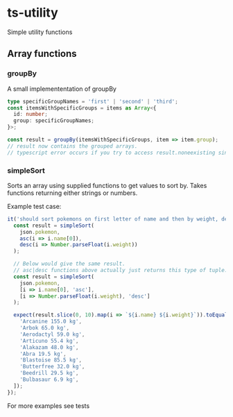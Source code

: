 # ts-utility

Simple utility functions

## Array functions

### groupBy

A small implemententation of groupBy

```typescript
type specificGroupNames = 'first' | 'second' | 'third';
const itemsWithSpecificGroups = items as Array<{
  id: number;
  group: specificGroupNames;
}>;

const result = groupBy(itemsWithSpecificGroups, item => item.group);
// result now contains the grouped arrays.
// typescript error occurs if you try to access result.noneexisting since its not in the group names
```

### simpleSort

Sorts an array using supplied functions to get values to sort by.
Takes functions returning either strings or numbers.

Example test case:

```typescript
it('should sort pokemons on first letter of name and then by weight, descending ', () => {
  const result = simpleSort(
    json.pokemon,
    asc(i => i.name[0]),
    desc(i => Number.parseFloat(i.weight))
  );

  // Below would give the same result.
  // asc|desc functions above actually just returns this type of tuple.
  const result = simpleSort(
    json.pokemon,
    [i => i.name[0], 'asc'],
    [i => Number.parseFloat(i.weight), 'desc']
  );

  expect(result.slice(0, 10).map(i => `${i.name} ${i.weight}`)).toEqual([
    'Arcanine 155.0 kg',
    'Arbok 65.0 kg',
    'Aerodactyl 59.0 kg',
    'Articuno 55.4 kg',
    'Alakazam 48.0 kg',
    'Abra 19.5 kg',
    'Blastoise 85.5 kg',
    'Butterfree 32.0 kg',
    'Beedrill 29.5 kg',
    'Bulbasaur 6.9 kg',
  ]);
});
```

For more examples see tests
